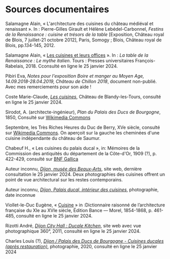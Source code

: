# Sources documentaires

Salamagne Alain, « L'architecture des cuisines du château médiéval et renaissant ». In : Pierre-Gilles Girault et Hélène Lebédel-Carbonnel, *Festins de la Renaissance : cuisine et trésors de la table* [Exposition, Château royal de Blois, 7 juillet-21 octobre 2012], Paris, Somogy ; Blois, Château royal de Blois, pp.134-145, 2012.

Salamagne Alain, « [Les cuisines et leurs offices](https://doi.org/10.4000/books.pufr.32532) ». In : *La table de la Renaissance : Le mythe italien*. Tours : Presses universitaires François-Rabelais, 2018. Cconsulté en ligne le 25 janvier 2024.

Pibiri Eva, *Notes pour l'exposition Boire et manger au Moyen Age, 14.09.2018-28.04.2019, Château de Chillon 2018*, document non-publié. Avec mes remerciements pour son aide !

Coste Marie-Claude, [*Les cuisines*](https://www.chateau-blandy.fr/fr/les-cuisines), Château de Blandy-les-Tours, consulté en ligne le 25 janvier 2024.

Sirodot, A. (architecte-ingénieur), *Plan du Palais des Ducs de Bourgogne*, 1850, Consulté sur [Wikimedia Commons](https://commons.wikimedia.org/wiki/File:Dijon_Plan_du_palais_des_ducs_de_Bourgogne.jpg)

Septembre, les Très Riches Heures du Duc de Berry, XVe siècle, consulté sur [Wikimedia Commons](https://commons.wikimedia.org/wiki/File:Les_Tr%C3%A8s_Riches_Heures_du_duc_de_Berry_septembre.jpg). On aperçoit sur la gauche les cheminées d'une cuisine indépendante du château de Saumur.

Chabeuf H., « Les cuisines du palais ducal », in: Mémoires de la Commission des antiquités du département de la Côte-d'Or, 1909 (?), p. 422-429, consulté sur [BNF Gallica](https://gallica.bnf.fr/ark:/12148/bpt6k4081747)

Auteur inconnu, [*Dijon, musée des Beaux-Arts*](http://www.patrimoine-histoire.fr/Patrimoine/Dijon/Dijon-Musee-des-Beaux-Arts.htm), site web, dernière consultation le 25 janvier 2024. Deux photographies des cuisines offrent un point de vue architectural sur les restes contemporains.

Auteur inconnu, [*Dijon, Palais ducal, intérieur des cuisines*](https://p.monumentum.fr/memoire/maxi/00005/apmh00005213.jpg), photographie, date inconnue

Viollet-le-Duc Eugène, « [Cuisine](https://www.wiki-anjou.fr/index.php/Dictionnaire_d%27architecture_de_Viollet_le_Duc_-_cuisine) » in :Dictionnaire raisonné de l’architecture française du XIe au XVIe siècle, Édition Bance — Morel, 1854-1868, p. 461-485, consulté en ligne le 25 janvier 2024.

Rizotti André, [*Dijon City Hall : Ducale Kitchen*](https://www.360cities.net/it/image/dijon-city-hall-ducale-kitchen), site web avec vue photographique 360°, 2011, consulté en ligne le 25 janvier 2024.

Charles Louis (?), [*Dijon / Palais des Ducs de Bourgogne - Cuisines ducales (après restauration)*](https://www.flickr.com/photos/101048357@N04/50925180036/in/photostream/), photographie, 2020, consulté en ligne le 25 janvier 2024

